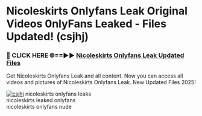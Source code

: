 # Nicoleskirts Onlyfans Leak Original Videos 0nlyFans Leaked - Files Updated! (csjhj)

<h3>🔴 CLICK HERE 🌐==►► <a href="https://tinyurl.com/2wckxsce" rel="nofollow">Nicoleskirts Onlyfans Leak Updated Files</a></h3>

Get Nicoleskirts Onlyfans Leak and all content. Now you can access all videos and pictures of Nicoleskirts Onlyfans Leak. New Updated Files 2025!

[![csjhj](https://i.imgur.com/AFduVYN.gif)](https://tinyurl.com/2wckxsce)
nicoleskirts onlyfans leaks<br>
nicoleskirts leaked onlyfans<br>
nicoleskirts onlyfans nude